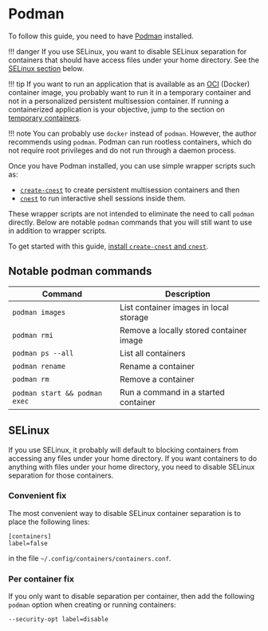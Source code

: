 Podman
======

To follow this guide, you need to have [Podman](https://podman.io) installed.

!!! danger
    If you use SELinux, you want to disable SELinux separation for containers that
    should have access files under your home directory.
    See the [SELinux section](#selinux) below.

!!! tip
    If you want to run an application that is available as an
    [OCI](https://opencontainers.org/) (Docker) container image,
    you probably want to run it in a temporary container and not in a personalized
    persistent multisession container. If running a containerized application is your
    objective, jump to the section on [temporary containers](temp-containers.md).

!!! note
    You can probably use `docker` instead of `podman`.  However, the author recommends
    using `podman`.  Podman can run rootless containers, which do not require root
    privileges and do not run through a daemon process.

Once you have Podman installed, you can use simple wrapper scripts such as:

* [`create-cnest`](https://github.com/castedo/cnest/tree/main/bin/create-cnest)
  to create persistent multisession containers and then
* [`cnest`](https://github.com/castedo/cnest/tree/main/bin/cnest)
  to run interactive shell sessions inside them.

These wrapper scripts are not intended to eliminate the need to call `podman` directly.
Below are notable `podman` commands that you will still want to use in addition to
wrapper scripts.

To get started with this guide,
[install `create-cnest` and `cnest`](install.md).


## Notable podman commands

| Command           | Description                             |
| ----------------- | --------------------------------------- |
| `podman images`   | List container images in local storage  |
| `podman rmi`      | Remove a locally stored container image |
| `podman ps --all` | List all containers                     |
| `podman rename`   | Rename a container                      |
| `podman rm`       | Remove a container                      |
| `podman start && podman exec` | Run a command in a started container |


## SELinux

If you use SELinux, it probably will default to blocking containers from accessing
any files under your home directory. If you want containers to do anything with files
under your home directory, you need to disable SELinux separation for those containers.

### Convenient fix

The most convenient way to disable SELinux container separation is to place the
following lines:

```
[containers]
label=false
```
in the file
`~/.config/containers/containers.conf`.

### Per container fix

If you only want to disable separation per container, then add the following `podman`
option when creating or running containers:
```
--security-opt label=disable
```
